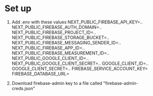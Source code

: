 # Set up

1. Add .env with these values
NEXT_PUBLIC_FIREBASE_API_KEY=..
NEXT_PUBLIC_FIREBASE_AUTH_DOMAIN=..
NEXT_PUBLIC_FIREBASE_PROJECT_ID=..
NEXT_PUBLIC_FIREBASE_STORAGE_BUCKET=..
NEXT_PUBLIC_FIREBASE_MESSAGING_SENDER_ID=..
NEXT_PUBLIC_FIREBASE_APP_ID=..
NEXT_PUBLIC_FIREBASE_MEASUREMENT_ID=..
NEXT_PUBLIC_GOOGLE_CLIENT_ID=..
NEXT_PUBLIC_GOOGLE_CLIENT_SECRET=..
GOOGLE_CLIENT_ID=..
GOOGLE_CLIENT_SECRET=..
FIREBASE_SERVICE_ACCOUNT_KEY= <JSON KEY>
FIREBASE_DATABASE_URL=

2. Download firebase-admin key to a file called "firebase-admin-creds.json"